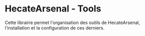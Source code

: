 # HecateArsenal - Tools

Cette librairie permet l'organisation des outils de HecateArsenal, l'installation et la configuration de ces derniers.